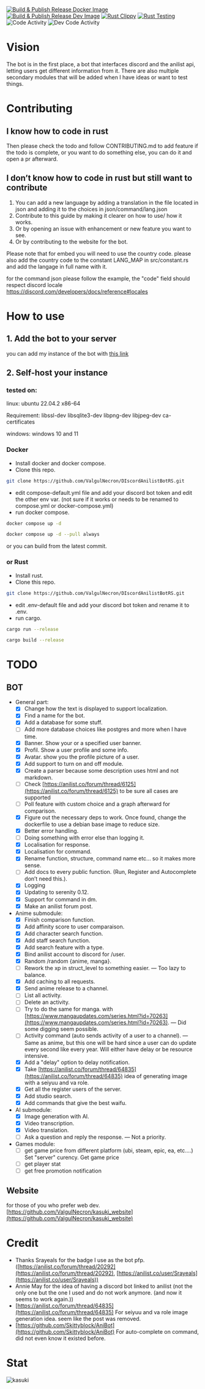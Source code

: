 [![Build & Publish Release Docker Image](https://github.com/ValgulNecron/kasuki/actions/workflows/docker-image-release.yml/badge.svg?branch=master)](https://github.com/ValgulNecron/kasuki/actions/workflows/docker-image-release.yml)
[![Build & Publish Release Dev Image](https://github.com/ValgulNecron/kasuki/actions/workflows/docker-image-dev.yml/badge.svg?branch=dev)](https://github.com/ValgulNecron/kasuki/actions/workflows/docker-image-dev.yml)
[![Rust Clippy](https://github.com/ValgulNecron/kasuki/actions/workflows/linting.yml/badge.svg?branch=master)](https://github.com/ValgulNecron/kasuki/actions/workflows/linting.yml)
[![Rust Testing](https://github.com/ValgulNecron/kasuki/actions/workflows/testing.yml/badge.svg)](https://github.com/ValgulNecron/kasuki/actions/workflows/testing.yml)
![Code Activity](https://img.shields.io/github/commit-activity/w/valgulnecron/kasuki/master?style=plastic)
![Dev Code Activity](https://img.shields.io/github/commit-activity/w/valgulnecron/kasuki/dev?style=plastic&label=Dev)


# Vision


The bot is in the first place,
a bot that interfaces discord and the anilist api,
letting users get different information from it.
There are also multiple secondary modules that will be added
when I have ideas or want to test things.


# Contributing


## I know how to code in rust


Then please check the todo and follow CONTRIBUTING.md to add feature if the todo is complete, or you want to do
something else, you can do it and open a pr afterward.


## I don’t know how to code in rust but still want to contribute

1. You can add a new language by adding a translation in the file located in json and adding it to the choices in
   json/command/lang.json
2. Contribute to this guide by making it clearer on how to use/ how it works.
3. Or by opening an issue with enhancement or new feature you want to see.
4. Or by contributing to the website for the bot.

Please note that for embed you will need to use the country code.
please also add the country code to the constant LANG_MAP in src/constant.rs and add the langage in full name with it.


for the command json please follow the example,
the "code" field should respect discord locale https://discord.com/developers/docs/reference#locales


# How to use


## 1. Add the bot to your server


you can add my instance of the bot
with [this link](https://discord.com/api/oauth2/authorize?client_id=923286536445894697&permissions=533113194560&scope=bot)


## 2. Self-host your instance


### tested on:


linux: ubuntu 22.04.2 x86-64

Requirement: libssl-dev libsqlite3-dev libpng-dev libjpeg-dev ca-certificates

windows: windows 10 and 11


### Docker

- Install docker and docker compose.
- Clone this repo.

```bash
git clone https://github.com/ValgulNecron/DIscordAnilistBotRS.git
```

- edit compose-default.yml file and add your discord bot token and edit the other env var.
  (not sure if it works or needs to be renamed to
  compose.yml or docker-compose.yml)
- run docker compose.

```bash
docker compose up -d
```

```bash
docker compose up -d --pull always
```

or you can build from the latest commit.


### or Rust

- Install rust.
- Clone this repo.

```bash
git clone https://github.com/ValgulNecron/DIscordAnilistBotRS.git
```

- edit .env-default file and add your discord bot token and rename it to .env.
- run cargo.

```bash
cargo run --release
```

```bash
cargo build --release
```

# TODO


## BOT

- General part:
  - [X] Change how the text is displayed to support localization.
  - [X] Find a name for the bot.
  - [x] Add a database for some stuff.
  - [ ] Add more database choices like postgres and more when I have time.
  - [X] Banner. Show your or a specified user banner.
  - [X] Profil. Show a user profile and some info.
  - [X] Avatar. show you the profile picture of a user.
  - [X] Add support to turn on and off module.
  - [X] Create a parser because some description uses html and not markdown.
  - [ ] Check [https://anilist.co/forum/thread/6125](https://anilist.co/forum/thread/6125) to be sure all cases are
    supported
  - [ ] Poll feature with custom choice and a graph afterward for comparison.
  - [X] Figure out the necessary deps to work. Once found, change the dockerfile to use a debian base image to reduce
    size.
  - [X] Better error handling.
  - [ ] Doing something with error else than logging it.
  - [X] Localisation for response.
  - [X] Localisation for command.
  - [X] Rename function, structure, command name etc... so it makes more sense.
  - [ ] Add docs to every public function.
    (Run, Register and Autocomplete don’t need this.).
  - [X] Logging
  - [X] Updating to serenity 0.12.
  - [X] Support for command in dm.
  - [X] Make an anilist forum post.

- Anime submodule:
  - [X] Finish comparison function.
  - [X] Add affinity score to user comparaison.
  - [X] Add character search function.
  - [X] Add staff search function.
  - [X] Add search feature with a type.
  - [X] Bind anilist account to discord for /user.
  - [X] Random /random {anime, manga}.
  - [ ] Rework the xp in struct_level to something easier. — Too lazy to balance.
  - [X] Add caching to all requests.
  - [X] Send anime release to a channel.
  - [ ] List all activity.
  - [ ] Delete an activity.
  - [ ] Try to do the same for manga.
    with [https://www.mangaupdates.com/series.html?id=70263](https://www.mangaupdates.com/series.html?id=70263).
    — Did some digging seem possible.
  - [ ] Activity command (auto sends activity of a user to a channel).
    — Same as anime, but this one will be hard since
    a user can do update every second like every year. Will either have delay or be resource intensive.
  - [X] Add a "delay" option to delay notification.
  - [X] Take [https://anilist.co/forum/thread/64835](https://anilist.co/forum/thread/64835) idea of generating image
    with a seiyuu and va role.
  - [X] Get all the register users of the server.
  - [X] Add studio search.
  - [X] Add commands that give the best waifu.

- AI submodule:
  - [X] Image generation with AI.
  - [X] Video transcription.
  - [X] Video translation.
  - [ ] Ask a question and reply the response.
    — Not a priority.

- Games module:
  - [ ] get game price from different platform (ubi, steam, epic, ea, etc....)
    Set "server" curency.
    Get game price
  - [ ] get player stat
  - [ ] get free promotion notification

## Website


for those of you who prefer web dev.\
[https://github.com/ValgulNecron/kasuki_website](https://github.com/ValgulNecron/kasuki_website)


# Credit

- Thanks Srayeals for the badge I use as the bot
  pfp. ([https://anilist.co/forum/thread/20292](https://anilist.co/forum/thread/20292), [https://anilist.co/user/Srayeals](https://anilist.co/user/Srayeals))
- Annie May for the idea of having a discord bot linked to anilist (not the only one but the one I used and do not work
  anymore. (and now it seems to work again.))
- [https://anilist.co/forum/thread/64835](https://anilist.co/forum/thread/64835) For seiyuu and va role image generation
  idea.
  seem like the post was removed.
- [https://github.com/Skittyblock/AniBot](https://github.com/Skittyblock/AniBot) For auto-complete on command, did not
  even know it existed before.

# Stat


![kasuki](https://counter.valgul.moe/get/@kasuki?theme=gelbooru)
